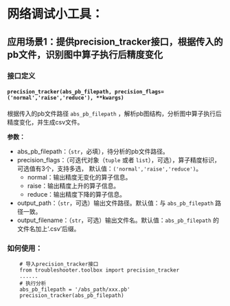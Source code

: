 # 网络调试小工具：

## 应用场景1：提供precision_tracker接口，根据传入的pb文件，识别图中算子执行后精度变化

### 接口定义
#### ```precision_tracker(abs_pb_filepath, precision_flags=('normal','raise','reduce'), **kwargs)```
根据传入的pb文件路径 `abs_pb_filepath` ，解析pb图结构，分析图中算子执行后精度变化，并生成csv文件。

**参数：**
- abs_pb_filepath：（`str`，必填），待分析的pb文件路径。
- precision_flags：（可迭代对象（`tuple` 或者 `list`），可选），算子精度标识，可选值有3个，支持多选，
  默认值：`('normal','raise','reduce')`。
  - normal：输出精度无变化的算子信息。
  - raise：输出精度上升的算子信息。
  - reduce：输出精度下降的算子信息。
- output_path：（`str`，可选）输出文件路径。默认值：与 `abs_pb_filepath` 路径一致。
- output_filename：（`str`，可选）输出文件名。默认值：`abs_pb_filepath` 的文件名加上‘.csv’后缀。

### 如何使用：
        # 导入precision_tracker接口
        from troubleshooter.toolbox import precision_tracker
        ......
        # 执行分析
        abs_pb_filepath = '/abs_path/xxx.pb'
        precision_tracker(abs_pb_filepath)
